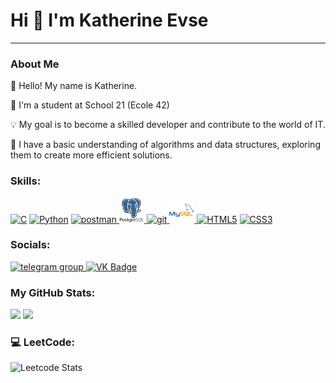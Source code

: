 Hi 👋 I'm Katherine Evse
====================================

-----------------------

### About Me

👋 Hello! My name is Katherine.

🚀 I'm a student at School 21 (Ecole 42)

💡 My goal is to become a skilled developer and contribute to the world of IT.

🌱 I have a basic understanding of algorithms and data structures, exploring them to create more efficient solutions.



### Skills:

<p align="left">
  
<a href="https://docs.microsoft.com/en-us/cpp/?view=msvc-170" target="_blank" rel="noreferrer"><img src="https://raw.githubusercontent.com/danielcranney/readme-generator/main/public/icons/skills/c-colored.svg" width="36" height="36" alt="C" /></a>
<a href="https://www.python.org/" target="_blank" rel="noreferrer"><img src="https://raw.githubusercontent.com/danielcranney/readme-generator/main/public/icons/skills/python-colored.svg" width="36" height="36" alt="Python" /></a>
<a href="https://postman.com" target="_blank" rel="noreferrer"> <img src="https://www.vectorlogo.zone/logos/getpostman/getpostman-icon.svg" alt="postman" width="40" height="40"/> </a>
<a href="https://www.postgresql.org" target="_blank" rel="noreferrer"> <img src="https://raw.githubusercontent.com/devicons/devicon/master/icons/postgresql/postgresql-original-wordmark.svg" alt="postgresql" width="40" height="40"/> </a>
<a href="https://git-scm.com/" target="_blank" rel="noreferrer"> <img src="https://www.vectorlogo.zone/logos/git-scm/git-scm-icon.svg" alt="git" width="40" height="40"/> </a>
<a href="https://www.mysql.com/" target="_blank" rel="noreferrer"> <img src="https://github.com/devicons/devicon/blob/master/icons/mysql/mysql-original-wordmark.svg" alt="mysql" width="40" height="40"/> </a> 
<a href="https://developer.mozilla.org/en-US/docs/Glossary/HTML5" target="_blank" rel="noreferrer"><img src="https://raw.githubusercontent.com/danielcranney/readme-generator/main/public/icons/skills/html5-colored.svg" width="36" height="36" alt="HTML5" /></a>
<a href="https://www.w3.org/TR/CSS/#css" target="_blank" rel="noreferrer"><img src="https://raw.githubusercontent.com/danielcranney/readme-generator/main/public/icons/skills/css3-colored.svg" width="36" height="36" alt="CSS3" /></a>


</p>


### Socials:

<div id="badges">
  <a href="https://t.me/katherinevse" target="_blank">
    <img src="https://cdn-icons-png.flaticon.com/512/2111/2111646.png" width="36" height="36" alt="telegram group" />
  </a>
  <a href="https://vk.com/freakskate" target="_blank">
    <img src="https://cdn-icons-png.flaticon.com/512/145/145813.png" width="36" height="36" alt="VK Badge"/>
  </a>
</div>

### My GitHub Stats:
<p align = 'left'>
 <a href="https://github-readme-stats.vercel.app/api?username=katherinevse&show_icons=true&count_private=true"><img height=150 src="https://github-readme-stats.vercel.app/api?username=katherinevse&show_icons=true&count_private=true&bg_color=000000" /></a>
<a href="https://github.com/katherinevse/github-readme-stats"><img height=150 src="https://github-readme-stats.vercel.app/api/top-langs/?username=katherinevse&layout=compact&bg_color=000000" /></a>
 </p>



### 💻 LeetCode:

![Leetcode Stats](https://leetcard.jacoblin.cool/katherinevse?theme=dark&font=Armata)
